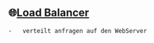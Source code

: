 

## 🌐[Load Balancer](https://docs.aws.amazon.com/elasticloadbalancing/latest/classic/introduction.html)

    -   verteilt anfragen auf den WebServer